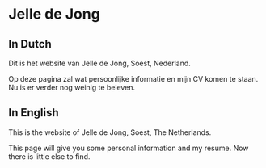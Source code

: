 Jelle de Jong
===
In Dutch
---
Dit is het website van Jelle de Jong, Soest, Nederland.

Op deze pagina zal wat persoonlijke informatie en mijn CV komen te staan. Nu is er verder nog weinig te beleven.

In English
---
This is the website of Jelle de Jong, Soest, The Netherlands.

This page will give you some personal information and my resume. Now there is little else to find.
